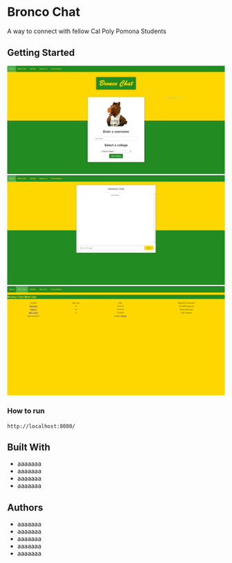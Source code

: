 # Bronco Chat

A way to connect with fellow Cal Poly Pomona Students

## Getting Started



![App Screenshot](images/Capture.PNG)
![App Screenshot](images/Capture2.PNG)
![App Screenshot](images/Capture3.PNG)

### How to run

```
http://localhost:8080/
```

## Built With

* aaaaaaa
* aaaaaaa
* aaaaaaa
* aaaaaaa

## Authors

* aaaaaaa
* aaaaaaa
* aaaaaaa
* aaaaaaa
* aaaaaaa